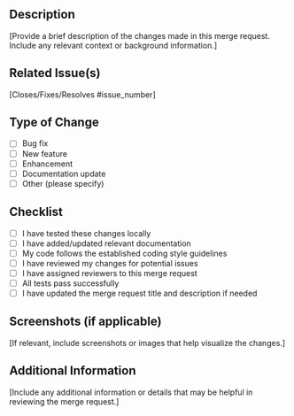 ## Description
[Provide a brief description of the changes made in this merge request. Include any relevant context or background information.]

## Related Issue(s)
[Closes/Fixes/Resolves #issue_number]

## Type of Change
- [ ] Bug fix
- [ ] New feature
- [ ] Enhancement
- [ ] Documentation update
- [ ] Other (please specify)

## Checklist
- [ ] I have tested these changes locally
- [ ] I have added/updated relevant documentation
- [ ] My code follows the established coding style guidelines
- [ ] I have reviewed my changes for potential issues
- [ ] I have assigned reviewers to this merge request
- [ ] All tests pass successfully
- [ ] I have updated the merge request title and description if needed

## Screenshots (if applicable)
[If relevant, include screenshots or images that help visualize the changes.]

## Additional Information
[Include any additional information or details that may be helpful in reviewing the merge request.]
